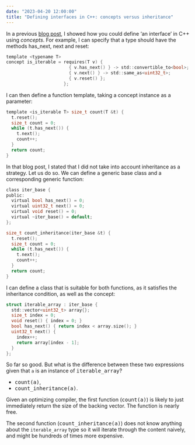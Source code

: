 ```yaml
---
date: "2023-04-20 12:00:00"
title: "Defining interfaces in C++: concepts versus inheritance"
---
```




In a previous [blog post](/lemire/blog/2023/04/18/defining-interfaces-in-c-with-concepts-c20/), I showed how you could define &lsquo;an interface&rsquo; in C++ using <em>concepts</em>. For example, I can specify that a type should have the methods has_next, next and reset:
```C
template <typename T>
concept is_iterable = requires(T v) {
                        { v.has_next() } -> std::convertible_to<bool>;
                        { v.next() } -> std::same_as<uint32_t>;
                        { v.reset() };
                      };
```


I can then define a function template, taking a concept instance as a parameter:
```C
template <is_iterable T> size_t count(T &t) {
  t.reset();
  size_t count = 0;
  while (t.has_next()) {
    t.next();
    count++;
  }
  return count;
}

```


In that blog post, I stated that I did not take into account inheritance as a strategy. Let us do so. We can define a generic base class and a corresponding generic function:
```C
class iter_base {
public:
  virtual bool has_next() = 0;
  virtual uint32_t next() = 0;
  virtual void reset() = 0;
  virtual ~iter_base() = default;
};

size_t count_inheritance(iter_base &t) {
  t.reset();
  size_t count = 0;
  while (t.has_next()) {
    t.next();
    count++;
  }
  return count;
}

```


I can define a class that is suitable for both functions, as it satisfies the inheritance condition, as well as the concept:
```C
struct iterable_array : iter_base {
  std::vector<uint32_t> array{};
  size_t index = 0;
  void reset() { index = 0; }
  bool has_next() { return index < array.size(); }
  uint32_t next() {
    index++;
    return array[index - 1];
  }
};

```


So far so good. But what is the difference between these two expressions given that `a` is an instance of <tt>iterable_array</tt>?

- <tt>count(a)</tt>,
- <tt>count_inheritance(a)</tt>.


Given an optimizing compiler, the first function (<tt>count(a)</tt>) is likely to just immediately return the size of the backing vector. The function is nearly free.

The second function (<tt>count_inheritance(a)</tt>) does not know anything about the `iterable_array` type so it will iterate through the content naively, and might be hundreds of times more expensive.

